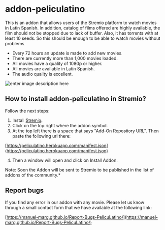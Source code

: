 # addon-peliculatino

This is an addon that allows users of the Stremio platform to watch movies in Latin Spanish. In addition, catalog of films offered are highly available, the film should not be stopped due to lack of buffer. Also, it has torrents with at least 10 seeds. So this should be enough to be able to watch movies without problems.

 - Every 72 hours an update is made to add new movies.
 - There are currently more than 1,000 movies loaded.
 - All movies have a quality of 1080p or higher.
 - All movies are available in Latin Spanish.
 - The audio quality is excellent.

![enter image description here](https://manuel-marg.github.io/PelicuLatino/images/LogoPelicuLatino.png)

## How to install addon-peliculatino in Stremio?
Follow the next steps:

 1. Install [Stremio](https://www.stremio.com/).
 2. Click on the top right where the addon symbol.
 3. At the top left there is a space that says "Add-On Repository URL". Then paste the following url there:

[https://peliculatino.herokuapp.com/manifest.json](https://peliculatino.herokuapp.com/manifest.json)

4. Then a window will open and click on Install Addon.

Note: Soon the Addon will be sent to Stremio to be published in the list of addons of the community.*

## Report bugs
If you find any error in our addon with any movie. Please let us know through a small contact form that we have available at the following link:

[https://manuel-marg.github.io/Report-Bugs-PelicuLatino/](https://manuel-marg.github.io/Report-Bugs-PelicuLatino/)